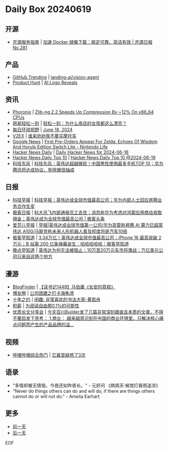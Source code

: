 # Daily Box 20240619

## 开源
- [开源服务指南](https://osguider.com/blog/) | [加速 Docker 镜像下载：稳定可靠、简洁有效 | 开源日报 No.281](https://osguider.com/blog/post/daily/daily-281/)

## 产品
- [GitHub Trending](https://github.com/trending?since=daily) | [landing-ai/vision-agent](https://github.com/landing-ai/vision-agent)
- [Product Hunt](https://www.producthunt.com) | [AI Logo Reveals](https://www.producthunt.com/posts/ai-logo-reveals)

## 资讯
- [Phoronix](https://www.phoronix.com/) | [Zlib-ng 2.2 Speeds Up Compression By ~12% On x86_64 CPUs](https://www.phoronix.com/news/zlib-2.2-RC1)
- [网易轻松一刻](https://m.163.com/touch/exclusive/sub/qsyk) | [轻松一刻：为什么夜店的女孩都这么漂亮？](https://m.163.com/news/article/J52S22J1000181BR.html)
- [每日环球视野](https://idai.ly/) | [June 18, 2024](http://m.idai.ly/se/a193iG?1718640000)
- [V2EX](https://www.v2ex.com/) | [谁来劝劝我不要买摩托车](https://www.v2ex.com/t/1050853)
- [Google News](https://news.google.com/topics/CAAqJggKIiBDQkFTRWdvSUwyMHZNRGRqTVhZU0FtVnVHZ0pWVXlnQVAB) | [First Pre-Orders Appear For Zelda: Echoes Of Wisdom And Hyrule Edition Switch Lite - Nintendo Life](https://news.google.com/rss/articles/CBMie2h0dHBzOi8vd3d3Lm5pbnRlbmRvbGlmZS5jb20vbmV3cy8yMDI0LzA2L2ZpcnN0LXByZS1vcmRlcnMtYXBwZWFyLWZvci16ZWxkYS1lY2hvZXMtb2Ytd2lzZG9tLWFuZC1oeXJ1bGUtZWRpdGlvbi1zd2l0Y2gtbGl0ZdIBAA?oc=5)
- [Hacker News Daily](https://www.daemonology.net/hn-daily/) | [Daily Hacker News for 2024-06-18](https://www.daemonology.net/hn-daily/2024-06-18.html)
- [Hacker News Daily Top 10](https://github.com/headllines/hackernews-daily) | [Hacker News Daily Top 10 @2024-06-19](https://github.com/headllines/hackernews-daily/issues/1440)
- [科技东风](https://m.smzdm.com/tag/tn0400v/) | [科技东风｜英伟达超越微软！中国男性使用最多手机TOP 10；华为腾讯将达成协议，免除微信抽成](https://post.m.smzdm.com/p/a6pq47de/)

## 日报
- [科技早报](https://www.jiemian.com/lists/459.html) | [科技早报｜英伟达成全球市值最高公司；华为内部人士回应昇腾业务合作生变](https://www.jiemian.com/article/11301581.html)
- [极客日报](https://blog.csdn.net/csdngeeknews) | [科大讯飞内部通报员工去世；消息称华为考虑对鸿蒙应用商店收取佣金；英伟达成为全球市值最高公司 | 极客头条](https://blog.csdn.net/weixin_39786569/article/details/139795899)
- [爱范儿早报](https://www.ifanr.com/category/ifanrnews) | [早报|英伟达成全球市值第一公司/华为高管称昇腾 AI 算力已超英伟达 A100/马斯克称未来人形机器人普及程度将是汽车10倍](https://www.ifanr.com/1589541)
- [极客早知道](https://www.geekpark.net/column/74) | [3.34万亿！英伟达成全球市值最高公司；iPhone 16 最高突破 2 万元；B 站第 200 亿条弹幕诞生：哈哈哈哈哈｜极客早知道](https://www.geekpark.net/news/336718)
- [晚点早知道](https://www.latepost.com/news/index?proma=3) | [英伟达为何无法被阻止；10万至20万元车市将激战；万亿美元公司只来自这两个地方](https://www.latepost.com/news/dj_detail?id=2344)

## 漫游
- [BlogFinder](https://bf.zzxworld.com/) | [【读书记1449】马伯庸《长安的荔枝》](http://www.qncd.com/?p=9982&utm_source=blogfinder)
- [博友圈](https://www.boyouquan.com/home) | [公司团建之打卡海龟湾](https://www.boyouquan.com/go?from=feed&link=https%3A%2F%2Fplogs.top%2F2024%2F06%2F19%2Fcompany-team-building-turtle-bay%2F)
- [十年之约](https://www.foreverblog.cn/feeds.html) | [闲趣: 非常喜欢的书法大家-黄若舟](https://xqrp.com/661682.html)
- [积薪](https://firewood.news/) | [为阅读自由那0.1%的可能性](http://www.qncd.com/?p=9944)
- [优质长文分享会](https://m.okjike.com/topics/56d2fabe7cb3331100467e2b) | [今天百川Builder发了几篇非常深刻跟直击本质的文章，不得不要启发下思考： 1.商业： 越来越意识到在中国的商业环境里，只解决核心痛点问题而产生的产品品牌的溢...](https://m.okjike.com/originalPosts/66727a3ede905e4723800e0e)

## 视频
- [哔哩哔哩综合热门](https://www.bilibili.com/v/popular/all/) | [它甚至疑惑了3次](https://b23.tv/BV1dJ4m1u7e3)

## 语录
- "多情却被无情恼，今夜还如昨夜长。" - 元好问 《鹧鸪天·候馆灯昏雨送凉》
- "Never do things others can do and will do, if there are things others cannot do or will not do." - Amelia Earhart

## 更多
- [前一天](daily-box-20240618.md)
- [后一天](daily-box-20240620.md)

EOF